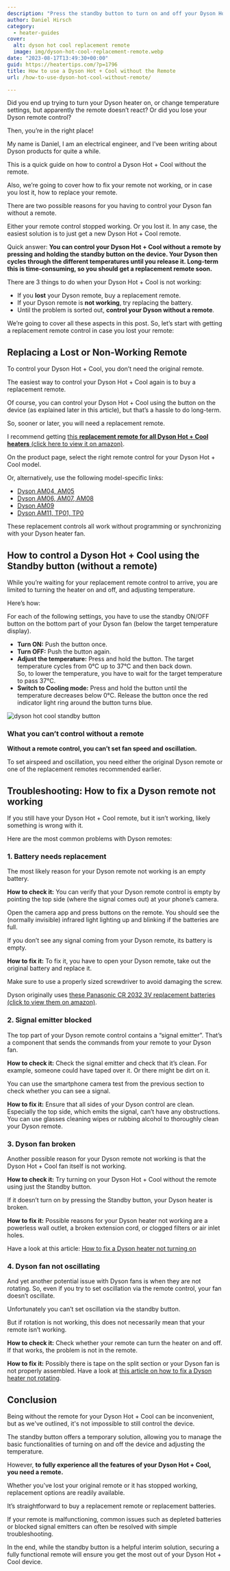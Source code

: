```yaml
---
description: "Press the standby button to turn on and off your Dyson Hot + Cool. Press and hold to cycle temperature settings. Buy a replacement remote."
author: Daniel Hirsch
category:
  - heater-guides
cover:
  alt: dyson hot cool replacement remote
  image: img/dyson-hot-cool-replacement-remote.webp
date: "2023-08-17T13:49:30+00:00"
guid: https://heatertips.com/?p=1796
title: How to use a Dyson Hot + Cool without the Remote
url: /how-to-use-dyson-hot-cool-without-remote/

---
```

Did you end up trying to turn your Dyson heater on, or change temperature settings, but apparently the remote doesn’t react? Or did you lose your Dyson remote control?

Then, you’re in the right place!

My name is Daniel, I am an electrical engineer, and I’ve been writing about Dyson products for quite a while.

This is a quick guide on how to control a Dyson Hot + Cool without the remote.

Also, we’re going to cover how to fix your remote not working, or in case you lost it, how to replace your remote.

There are two possible reasons for you having to control your Dyson fan without a remote.

Either your remote control stopped working. Or you lost it. In any case, the easiest solution is to just get a new Dyson Hot + Cool remote.

Quick answer: **You can control your Dyson Hot + Cool without a remote by pressing and holding the standby button on the device. Your Dyson then cycles through the different temperatures until you release it. Long-term this is time-consuming, so you should get a replacement remote soon.**

There are 3 things to do when your Dyson Hot + Cool is not working:

- If you **lost** your Dyson remote, buy a replacement remote.
- If your Dyson remote is **not working**, try replacing the battery.
- Until the problem is sorted out, **control your Dyson without a remote**.

We’re going to cover all these aspects in this post. So, let’s start with getting a replacement remote control in case you lost your remote:

## Replacing a Lost or Non-Working Remote

To control your Dyson Hot + Cool, you don’t need the original remote.

The easiest way to control your Dyson Hot + Cool again is to buy a replacement remote.

Of course, you can control your Dyson Hot + Cool using the button on the device (as explained later in this article), but that’s a hassle to do long-term.

So, sooner or later, you will need a replacement remote.

I recommend getting [this **replacement remote for all Dyson Hot + Cool heaters** (click here to view it on amazon)](https://www.amazon.com/Replacement-Remote-Compatible-966538-04-Control/dp/B07WR7TPP6?crid=CQ8LL4E7ULF7&keywords=dyson%2Bhot%2Bcool%2Bremote&qid=1692184595&sprefix=dyson%2Bhot%2Bcool%2Bremote%2Caps%2C183&sr=8-7&th=1&linkCode=ll1&tag=heatertips-20&linkId=36b1613a7aed720315642f7816ddab46&language=en_US&ref_=as_li_ss_tl).

On the product page, select the right remote control for your Dyson Hot + Cool model.

Or, alternatively, use the following model-specific links:

- [Dyson AM04, AM05](https://www.amazon.com/Replacement-Remote-Compatible-966538-04-Control/dp/B07WR7TPP6?crid=CQ8LL4E7ULF7&keywords=dyson%2Bhot%2Bcool%2Bremote&qid=1692184595&sprefix=dyson%2Bhot%2Bcool%2Bremote%2Caps%2C183&sr=8-7&th=1&linkCode=ll1&tag=heatertips-20&linkId=518bcd251e7f7b18bd71289e70ef8b0a&language=en_US&ref_=as_li_ss_tl)
- [Dyson AM06, AM07, AM08](https://www.amazon.com/Replacement-Remote-Compatible-966538-04-Control/dp/B07Y2PVY3B?crid=CQ8LL4E7ULF7&keywords=dyson%2Bhot%2Bcool%2Bremote&qid=1692184595&sprefix=dyson%2Bhot%2Bcool%2Bremote%2Caps%2C183&sr=8-7&th=1&linkCode=ll1&tag=heatertips-20&linkId=26f23c4fa46ddd55f1bb3e2e79ef0708&language=en_US&ref_=as_li_ss_tl)
- [Dyson AM09](https://www.amazon.com/Replacement-Remote-Compatible-966538-04-Control/dp/B07WR7TPP6?crid=CQ8LL4E7ULF7&keywords=dyson%2Bhot%2Bcool%2Bremote&qid=1692184595&sprefix=dyson%2Bhot%2Bcool%2Bremote%2Caps%2C183&sr=8-7&th=1&linkCode=ll1&tag=heatertips-20&linkId=09b0b85552e28f46f6b334f73dbd866f&language=en_US&ref_=as_li_ss_tl)
- [Dyson AM11, TP01, TP0](https://www.amazon.com/Replacement-Remote-Compatible-966538-04-Control/dp/B07Z4NNPP5?crid=CQ8LL4E7ULF7&keywords=dyson%2Bhot%2Bcool%2Bremote&qid=1692184595&sprefix=dyson%2Bhot%2Bcool%2Bremote%2Caps%2C183&sr=8-7&th=1&linkCode=ll1&tag=heatertips-20&linkId=2b6d79ebf4af55bc6650663661058f29&language=en_US&ref_=as_li_ss_tl)

These replacement controls all work without programming or synchronizing with your Dyson heater fan.

## How to control a Dyson Hot + Cool using the Standby button (without a remote)

While you’re waiting for your replacement remote control to arrive, you are limited to turning the heater on and off, and adjusting temperature.

Here’s how:

For each of the following settings, you have to use the standby ON/OFF button on the bottom part of your Dyson fan (below the target temperature display).

- **Turn ON:** Push the button once.
- **Turn OFF:** Push the button again.
- **Adjust the temperature:** Press and hold the button. The target temperature cycles from 0°C up to 37°C and then back down.  
So, to lower the temperature, you have to wait for the target temperature to pass 37°C.
- **Switch to Cooling mode:** Press and hold the button until the temperature decreases below 0°C. Release the button once the red indicator light ring around the button turns blue.

![dyson hot cool standby button](/img/dyson-hot-cool-standbdy-button.webp)

### What you can’t control without a remote

**Without a remote control, you can’t set fan speed and oscillation.**

To set airspeed and oscillation, you need either the original Dyson remote or one of the replacement remotes recommended earlier.

## Troubleshooting: How to fix a Dyson remote not working

If you still have your Dyson Hot + Cool remote, but it isn’t working, likely something is wrong with it.

Here are the most common problems with Dyson remotes:

### 1\. Battery needs replacement

The most likely reason for your Dyson remote not working is an empty battery.

**How to check it:** You can verify that your Dyson remote control is empty by pointing the top side (where the signal comes out) at your phone’s camera.

Open the camera app and press buttons on the remote. You should see the (normally invisible) infrared light lighting up and blinking if the batteries are full.

If you don’t see any signal coming from your Dyson remote, its battery is empty.

**How to fix it:** To fix it, you have to open your Dyson remote, take out the original battery and replace it.

Make sure to use a properly sized screwdriver to avoid damaging the screw.

Dyson originally uses [these Panasonic CR 2032 3V replacement batteries (click to view them on amazon)](https://www.amazon.com/Panasonic-CR2032-Lithium-WNTTf-Battery/dp/B06ZZLDQ5T?crid=14I1Z5WQ8VCG8&keywords=cr+2032&qid=1692277548&sprefix=cr+2032%2Caps%2C193&sr=8-5&linkCode=ll1&tag=heatertips-20&linkId=3212aaefa167008e7d1f45d948942ea6&language=en_US&ref_=as_li_ss_tl).

### 2\. Signal emitter blocked

The top part of your Dyson remote control contains a “signal emitter”. That’s a component that sends the commands from your remote to your Dyson fan.

**How to check it:** Check the signal emitter and check that it’s clean. For example, someone could have taped over it. Or there might be dirt on it.

You can use the smartphone camera test from the previous section to check whether you can see a signal.

**How to fix it:** Ensure that all sides of your Dyson control are clean. Especially the top side, which emits the signal, can’t have any obstructions. You can use glasses cleaning wipes or rubbing alcohol to thoroughly clean your Dyson remote.

### 3\. Dyson fan broken

Another possible reason for your Dyson remote not working is that the Dyson Hot + Cool fan itself is not working.

**How to check it:** Try turning on your Dyson Hot + Cool without the remote using just the Standby button.

If it doesn’t turn on by pressing the Standby button, your Dyson heater is broken.

**How to fix it:** Possible reasons for your Dyson heater not working are a powerless wall outlet, a broken extension cord, or clogged filters or air inlet holes.

Have a look at this article: [How to fix a Dyson heater not turning on](/how-to-fix-a-dyson-heater-not-turning-on/)

### 4\. Dyson fan not oscillating

And yet another potential issue with Dyson fans is when they are not rotating. So, even if you try to set oscillation via the remote control, your fan doesn’t oscillate.

Unfortunately you can’t set oscillation via the standby button.

But if rotation is not working, this does not necessarily mean that your remote isn’t working.

**How to check it:** Check whether your remote can turn the heater on and off. If that works, the problem is not in the remote.

**How to fix it:** Possibly there is tape on the split section or your Dyson fan is not properly assembled. Have a look at [this article on how to fix a Dyson heater not rotating](/dyson-fan-not-rotating/).

## Conclusion

Being without the remote for your Dyson Hot + Cool can be inconvenient, but as we've outlined, it's not impossible to still control the device.

The standby button offers a temporary solution, allowing you to manage the basic functionalities of turning on and off the device and adjusting the temperature.

However, **to fully experience all the features of your Dyson Hot + Cool, you need a remote.**

Whether you've lost your original remote or it has stopped working, replacement options are readily available.

It’s straightforward to buy a replacement remote or replacement batteries.

If your remote is malfunctioning, common issues such as depleted batteries or blocked signal emitters can often be resolved with simple troubleshooting.

In the end, while the standby button is a helpful interim solution, securing a fully functional remote will ensure you get the most out of your Dyson Hot + Cool device.
